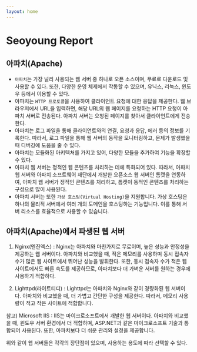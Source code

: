 ```yaml
---
layout: home
---
```


# Seoyoung Report

## 아파치(Apache)
- `아파치`는 가장 널리 사용되는 웹 서버 중 하나로 오픈 소스이며, 무료로 다운로드 및 사용할 수 있다.  또한, 다양한 운영 체제에서 작동할 수 있으며, 유닉스, 리눅스, 윈도우 등에서 이용할 수 있다.
- 아파치는 `HTTP 프로토콜`을 사용하여 클라이언트 요청에 대한 응답을 제공한다. 웹 브라우저에서 URL을 입력하면, 해당 URL의 웹 페이지를 요청하는 HTTP 요청이 아파치 서버로 전송된다. 아파치 서버는 요청된 페이지를 찾아서 클라이언트에게 전송한다.
- 아파치는 로그 파일을 통해 클라이언트와의 연결, 요청과 응답, 에러 등의 정보를 기록한다. 따라서, 로그 파일을 통해 웹 서버의 동작을 모니터링하고, 문제가 발생했을 때 디버깅에 도움을 줄 수 있다.
- 아파치는 모듈화된 아키텍처를 가지고 있어, 다양한 모듈을 추가하여 기능을 확장할 수 있다.
- 아파치 웹 서버는 정적인 웹 콘텐츠를 처리하는 데에 특화되어 있다. 따라서, 아파치 웹 서버와 아파치 소프트웨어 재단에서 개발한 오픈소스 웹 서버인 톰캣을 연동하여, 아파치 웹 서버가 정적인 콘텐츠를 처리하고, 톰캣이 동적인 콘텐츠를 처리하는 구성으로 많이 사용된다.
- 아파치 서버는 또한 `가상 호스팅(Virtual Hosting)`을 지원합니다. 가상 호스팅은 하나의 물리적 서버에서 여러 개의 도메인을 호스팅하는 기능입니다. 이를 통해 서버 리소스를 효율적으로 사용할 수 있습니다.

## 아파치(Apache)에서 파생된 웹 서버
1. Nginx(엔진엑스) : Nginx는 아파치와 마찬가지로 무료이며, 높은 성능과 안정성을 제공하는 웹 서버이다. 아파치와 비교했을 때, 적은 메모리를 사용하며 동시 접속자 수가 많은 웹 사이트에서 뛰어난 성능을 발휘한다. 또한, 동시 접속자 수가 적은 웹 사이트에서도 빠른 속도를 제공하므로, 아파치보다 더 가벼운 서버를 원하는 경우에 사용하기 적합하다.

2. Lighttpd(라이트티디) : Lighttpd는 아파치와 Nginx와 같이 경량화된 웹 서버이다. 아파치와 비교했을 때, 더 가볍고 간단한 구성을 제공한다. 따라서, 메모리 사용량이 적고 작은 사이트에 적합합니다.

참고) Microsoft IIS : IIS는 마이크로소프트에서 개발한 웹 서버이다. 아파치와 비교했을 때, 윈도우 서버 환경에서 더 적합하며, ASP.NET과 같은 마이크로소프트 기술과 통합되어 사용된다. 또한, 아파치보다 더 쉬운 관리와 설정을 제공합니다.

위와 같이 웹 서버들은 각각의 장단점이 있으며, 사용하는 용도에 따라 선택할 수 있다.